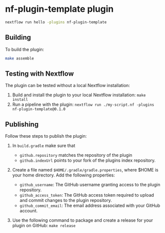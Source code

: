 # nf-plugin-template plugin

```bash
nextflow run hello -plugins nf-plugin-template
```

## Building

To build the plugin:
```bash
make assemble
```

## Testing with Nextflow

The plugin can be tested without a local Nextflow installation:

1. Build and install the plugin to your local Nextflow installation: `make install`
2. Run a pipeline with the plugin: `nextflow run ./my-script.nf -plugins nf-plugin-template@0.1.0`

## Publishing

Follow these steps to publish the plugin:

1. In `build.gradle` make sure that

    * `github.repository` matches the repository of the plugin
    * `github.indexUrl` points to your fork of the plugins index repository.

2. Create a file named `$HOME/.gradle/gradle.properties`, where $HOME is your home directory. Add the following properties:

    * `github_username`: The GitHub username granting access to the plugin repository.
    * `github_access_token`: The GitHub access token required to upload and commit changes to the plugin repository.
    * `github_commit_email`: The email address associated with your GitHub account.

3. Use the following command to package and create a release for your plugin on GitHub: `make release`
